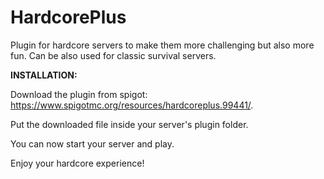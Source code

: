 # HardcorePlus
Plugin for hardcore servers to make them more challenging but also more fun. Can be also used for classic survival servers.

**INSTALLATION:**

Download the plugin from spigot: https://www.spigotmc.org/resources/hardcoreplus.99441/.

Put the downloaded file inside your server's plugin folder.

You can now start your server and play.

Enjoy your hardcore experience!
